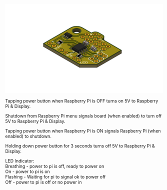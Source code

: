 <img src="https://raw.githubusercontent.com/uChip/UGSpi-Touch-Display/master/PowerManagementPCB/Board.png" alt="Power Management Board" >  

Tapping power button when Raspberry Pi is OFF turns on 5V to Raspberry Pi & Display.  

Shutdown from Raspberry Pi menu signals board (when enabled) to turn off 5V to Raspberry Pi & Display.  

Tapping power button when Raspberry Pi is ON signals Raspberry Pi (when enabled) to shutdown.  

Holding down power button for 3 seconds turns off 5V to Raspberry Pi & Display.  

LED Indicator:  
Breathing - power to pi is off, ready to power on  
On - power to pi is on  
Flashing - Waiting for pi to signal ok to power off  
Off - power to pi is off or no power in  
